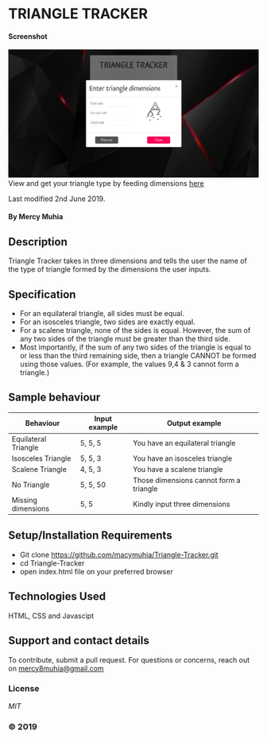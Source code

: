 # TRIANGLE TRACKER
#### Screenshot
![Portfolio Webpage Screenshot](images/Screenshot.png)
View and get your triangle type by feeding dimensions [here](https://macymuhia.github.io/Triangle-Tracker/)

Last modified 2nd June 2019.
#### By **Mercy Muhia**
## Description
Triangle Tracker takes in three dimensions and tells the user the name of the type of triangle formed by the dimensions the user inputs.
## Specification
* For an equilateral triangle, all sides must be equal.
* For an isosceles triangle, two sides are exactly equal.
* For a scalene triangle, none of the sides is equal. However, the sum of any two sides of the triangle must be greater than the third side.
* Most importantly, if the sum of any two sides of the triangle is equal to or less than the third remaining side, then a triangle CANNOT be formed using those values. (For example, the values 9,4 & 3 cannot form a triangle.)
## Sample behaviour

  Behaviour | Input example | Output example
--- | --- | ---
Equilateral Triangle | 5, 5, 5 | You have an equilateral triangle
Isosceles Triangle | 5, 5, 3 | You have an isosceles triangle
Scalene Triangle | 4, 5, 3 | You have a scalene triangle
No Triangle | 5, 5, 50 | Those dimensions cannot form a triangle
Missing dimensions | 5, 5 | Kindly input three dimensions

 
## Setup/Installation Requirements
* Git clone https://github.com/macymuhia/Triangle-Tracker.git
* cd Triangle-Tracker
* open index.html file on your preferred browser
## Technologies Used
HTML, CSS and Javascipt
## Support and contact details
To contribute, submit a pull request. 
For questions or concerns, reach out on mercy8muhia@gmail.com
### License
*MIT*

### &copy; 2019